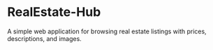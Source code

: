 # RealEstate-Hub
A simple web application for browsing real estate listings with prices, descriptions, and images.
